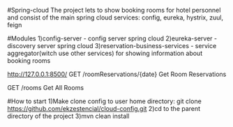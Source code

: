 #Spring-cloud
The project lets to show booking rooms for hotel personnel and consist of the main spring cloud services: config, eureka, hystrix, zuul, feign

#Modules
1)config-server - config server spring cloud
2)eureka-server - discovery server spring cloud
3)reservation-business-services - service aggregator(witch use other services) for showing information about booking rooms

http://127.0.0.1:8500/
GET
/roomReservations/{date}
Get Room Reservations

GET
/rooms
Get All Rooms

#How to start
1)Make clone config to user home directory:
git clone https://github.com/ekzestencial/cloud-config.git
2)cd to the parent directory of the project
3)mvn clean install

